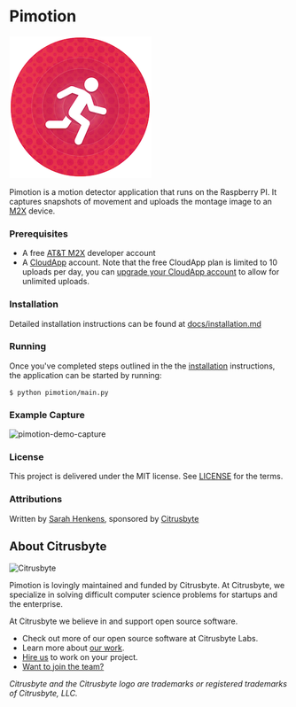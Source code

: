 Pimotion
========

![PIMotion Logo](docs/logo-256.png?raw=true)

Pimotion is a motion detector application that runs on the Raspberry PI. It captures snapshots of movement and uploads the montage image to an [M2X](https://m2x.att.com) device.

### Prerequisites

* A free [AT&T M2X](https://m2x.att.com) developer account
* A [CloudApp](https://www.getcloudapp.com/) account. Note that the free CloudApp plan is limited to 10 uploads per day, you can [upgrade your CloudApp account](https://www.getcloudapp.com/plans) to allow for unlimited uploads.

### Installation

Detailed installation instructions can be found at [docs/installation.md](docs/installation.md)

### Running

Once you've completed steps outlined in the the [installation](docs/installation.md) instructions, the application can be started by running:

	$ python pimotion/main.py

### Example Capture
![pimotion-demo-capture](https://raw.githubusercontent.com/citrusbyte/pimotion/master/docs/pimotion-demo-capture.jpg)

### License

This project is delivered under the MIT license. See [LICENSE](LICENSE) for the terms.

### Attributions

Written by [Sarah Henkens](https://github.com/sarahhenkens), sponsored by [Citrusbyte](https://citrusbyte.com/)

## About Citrusbyte

![Citrusbyte](http://i.imgur.com/W6eISI3.png)

Pimotion is lovingly maintained and funded by Citrusbyte.
At Citrusbyte, we specialize in solving difficult computer science problems for startups and the enterprise.

At Citrusbyte we believe in and support open source software.
* Check out more of our open source software at Citrusbyte Labs.
* Learn more about [our work](https://citrusbyte.com/portfolio).
* [Hire us](https://citrusbyte.com/contact) to work on your project.
* [Want to join the team?](http://careers.citrusbyte.com)

*Citrusbyte and the Citrusbyte logo are trademarks or registered trademarks of Citrusbyte, LLC.*
